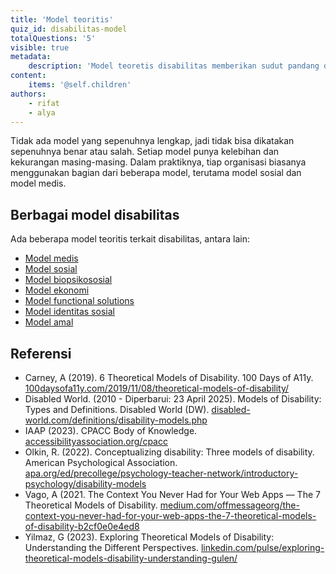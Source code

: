 ```yaml
---
title: 'Model teoritis'
quiz_id: disabilitas-model
totalQuestions: '5'
visible: true
metadata:
    description: 'Model teoretis disabilitas memberikan sudut pandang dan kerangka kerja untuk memahami disabilitas.'
content:
    items: '@self.children'
authors:
    - rifat
    - alya
---
```


Tidak ada model yang sepenuhnya lengkap, jadi tidak bisa dikatakan sepenuhnya benar atau salah. Setiap model punya kelebihan dan kekurangan masing-masing. Dalam praktiknya, tiap organisasi biasanya menggunakan bagian dari beberapa model, terutama model sosial dan model medis.

## Berbagai model disabilitas

Ada beberapa model teoritis terkait disabilitas, antara lain:

* [Model medis](/disabilitas/model/medis)
* [Model sosial](/disabilitas/model/sosial)
* [Model biopsikososial](/disabilitas/model/biopsikososial)
* [Model ekonomi](/disabilitas/model/ekonomi)
* [Model functional solutions](/disabilitas/model/functional)
* [Model identitas sosial](/disabilitas/model/identitas)
* [Model amal](/disabilitas/model/amal)

## Referensi

* Carney, A (2019). 6 Theoretical Models of Disability. 100 Days of A11y. [100daysofa11y.com/2019/11/08/theoretical-models-of-disability/](https://100daysofa11y.com/2019/11/08/theoretical-models-of-disability/)
* Disabled World. (2010 - Diperbarui: 23 April 2025). Models of Disability: Types and Definitions. Disabled World (DW). [disabled-world.com/definitions/disability-models.php](https://disabled-world.com/definitions/disability-models.php)
* IAAP (2023). CPACC Body of Knowledge. [accessibilityassociation.org/cpacc](https://www.accessibilityassociation.org/cpacc#:~:text=2023%20CPACC%20Body%20of%20Knowledge%2C%20PDF%2C%20English%20(opens%20new%20tab))
* Olkin, R. (2022). Conceptualizing disability: Three models of disability. American Psychological Association. [apa.org/ed/precollege/psychology-teacher-network/introductory-psychology/disability-models](https://www.apa.org/ed/precollege/psychology-teacher-network/introductory-psychology/disability-models)
* Vago, A (2021. The Context You Never Had for Your Web Apps — The 7 Theoretical Models of Disability. [medium.com/offmessageorg/the-context-you-never-had-for-your-web-apps-the-7-theoretical-models-of-disability-b2cf0e0e4ed8](https://medium.com/offmessageorg/the-context-you-never-had-for-your-web-apps-the-7-theoretical-models-of-disability-b2cf0e0e4ed8)
* Yilmaz, G (2023). Exploring Theoretical Models of Disability: Understanding the Different Perspectives. [linkedin.com/pulse/exploring-theoretical-models-disability-understanding-gulen/](https://www.linkedin.com/pulse/exploring-theoretical-models-disability-understanding-gulen/)